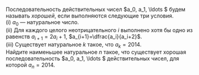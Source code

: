 Последовательность действительных чисел $a_0, a_1, \ldots $ будем называть *хорошей*, если выполняются
следующие три условия.
<br/> (i) $a_0$ — натуральное число.
<br/> (ii) Для каждого целого неотрицательного $i$ выполнено хотя бы одно из равенств $a_{i+1}=2a_i+1$, $a_{i+1}=\dfrac{a_i}{a_i+2}$.
<br/> (iii) Существует натуральное $k$ такое, что $a_k=2014$.
<br/> Найдите наименьшее натуральное $n$ такое, что существует хорошая последовательность $a_0, a_1, \ldots $ действительных чисел, для которой $a_n=2014$.